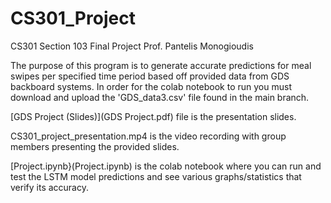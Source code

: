 # CS301_Project

CS301 Section 103 Final Project
Prof. Pantelis Monogioudis

The purpose of this program is to generate accurate predictions for meal swipes per specified time period based off provided data from GDS backboard systems.
In order for the colab notebook to run you must download and upload the 'GDS_data3.csv' file found in the main branch.

[GDS Project (Slides)](GDS Project.pdf) file is the presentation slides.

CS301_project_presentation.mp4 is the video recording with group members presenting the provided slides.

[Project.ipynb}(Project.ipynb) is the colab notebook where you can run and test the LSTM model predictions and see various graphs/statistics that verify its accuracy.
